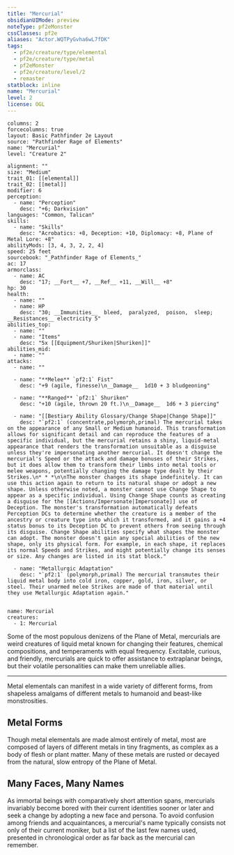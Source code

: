 ```yaml
---
title: "Mercurial"
obsidianUIMode: preview
noteType: pf2eMonster
cssClasses: pf2e
aliases: "Actor.WQTPyGvha6wL7fDK" 
tags:
  - pf2e/creature/type/elemental
  - pf2e/creature/type/metal
  - pf2eMonster
  - pf2e/creature/level/2
  - remaster
statblock: inline
name: "Mercurial"
level: 2
license: OGL
---
```


```statblock
columns: 2
forcecolumns: true
layout: Basic Pathfinder 2e Layout
source: "Pathfinder Rage of Elements"
name: "Mercurial"
level: "Creature 2"

alignment: ""
size: "Medium"
trait_01: [[elemental]]
trait_02: [[metal]]
modifier: 6
perception:
  - name: "Perception"
    desc: "+6; Darkvision"
languages: "Common, Talican"
skills:
  - name: "Skills"
    desc: "Acrobatics: +8, Deception: +10, Diplomacy: +8, Plane of Metal Lore: +8"
abilityMods: [3, 4, 3, 2, 2, 4]
speed: 25 feet
sourcebook: "_Pathfinder Rage of Elements_"
ac: 17
armorclass:
  - name: AC
    desc: "17; __Fort__ +7, __Ref__ +11, __Will__ +8"
hp: 30
health:
  - name: ""
  - name: HP
    desc: "30; __Immunities__  bleed,  paralyzed,  poison,  sleep; __Resistances__ electricity 5"
abilities_top:
  - name: ""
  - name: "Items"
    desc: "5x [[Equipment/Shuriken|Shuriken]]"
abilities_mid:
  - name: ""
attacks:
  - name: ""

  - name: "**Melee** `pf2:1` Fist"
    desc: "+9 (agile, finesse)\n__Damage__  1d10 + 3 bludgeoning"

  - name: "**Ranged** `pf2:1` Shuriken"
    desc: "+10 (agile, thrown 20 ft.)\n__Damage__  1d6 + 3 piercing"

  - name: "[[Bestiary Ability Glossary/Change Shape|Change Shape]]"
    desc: "`pf2:1` (concentrate,polymorph,primal) The mercurial takes on the appearance of any Small or Medium humanoid. This transformation allows for significant detail and can reproduce the features of a specific individual, but the mercurial retains a shiny, liquid-metal appearance that renders the transformation unsuitable as a disguise unless they're impersonating another mercurial. It doesn't change the mercurial's Speed or the attack and damage bonuses of their Strikes, but it does allow them to transform their limbs into metal tools or melee weapons, potentially changing the damage type dealt by their Strikes.\n* * *\n\nThe monster changes its shape indefinitely. It can use this action again to return to its natural shape or adopt a new shape. Unless otherwise noted, a monster cannot use Change Shape to appear as a specific individual. Using Change Shape counts as creating a disguise for the [[Actions/Impersonate|Impersonate]] use of Deception. The monster's transformation automatically defeats Perception DCs to determine whether the creature is a member of the ancestry or creature type into which it transformed, and it gains a +4 status bonus to its Deception DC to prevent others from seeing through its disguise. Change Shape abilities specify what shapes the monster can adopt. The monster doesn't gain any special abilities of the new shape, only its physical form. For example, in each shape, it replaces its normal Speeds and Strikes, and might potentially change its senses or size. Any changes are listed in its stat block."

  - name: "Metallurgic Adaptation"
    desc: "`pf2:1` (polymorph,primal) The mercurial transmutes their liquid metal body into cold iron, copper, gold, iron, silver, or steel. Their unarmed melee Strikes are made of that material until they use Metallurgic Adaptation again."
 
```

```encounter-table
name: Mercurial
creatures:
  - 1: Mercurial
```



Some of the most populous denizens of the Plane of Metal, mercurials are weird creatures of liquid metal known for changing their features, chemical compositions, and temperaments with equal frequency. Excitable, curious, and friendly, mercurials are quick to offer assistance to extraplanar beings, but their volatile personalities can make them unreliable allies.

* * *

Metal elementals can manifest in a wide variety of different forms, from shapeless amalgams of different metals to humanoid and beast-like monstrosities.

## Metal Forms

Though metal elementals are made almost entirely of metal, most are composed of layers of different metals in tiny fragments, as complex as a body of flesh or plant matter. Many of these metals are rusted or decayed from the natural, slow entropy of the Plane of Metal.

## Many Faces, Many Names

As immortal beings with comparatively short attention spans, mercurials invariably become bored with their current identities sooner or later and seek a change by adopting a new face and persona. To avoid confusion among friends and acquaintances, a mercurial's name typically consists not only of their current moniker, but a list of the last few names used, presented in chronological order as far back as the mercurial can remember.
